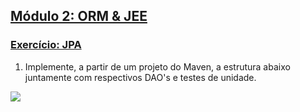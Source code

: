 ## [Módulo 2: ORM & JEE](https://aula-java.github.io/aulas/modulo-2.html)

### [Exercício: JPA](https://aula-java.github.io/aulas/jpa/)

1. Implemente, a partir de um projeto do Maven, a estrutura abaixo juntamente com respectivos DAO's e testes de unidade.
<img src="https://aula-java.github.io/aulas/jpa/img/exerc.png">
